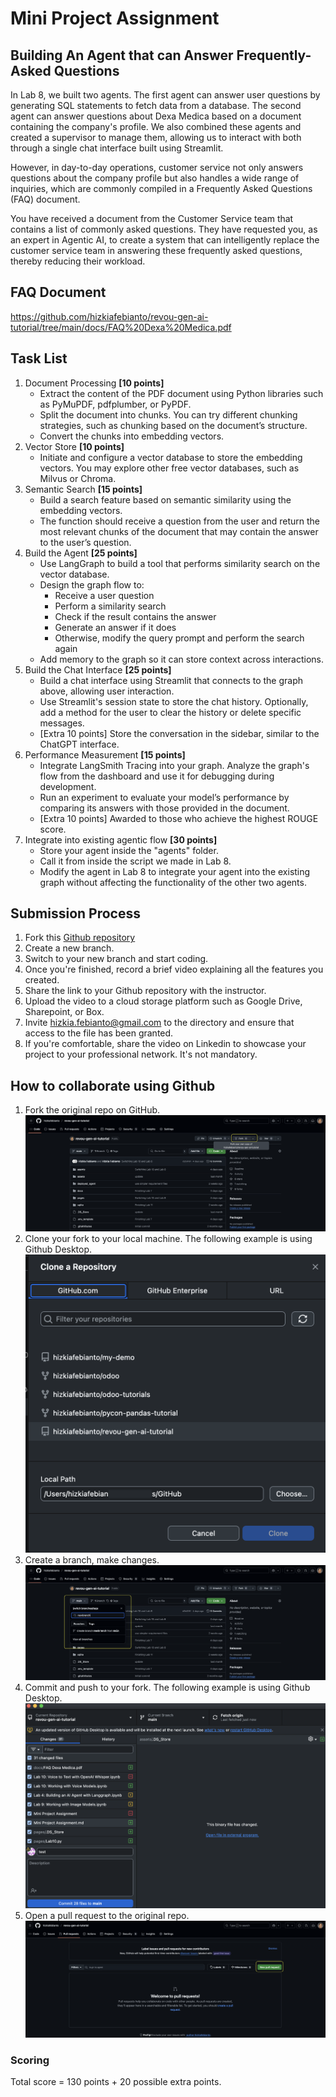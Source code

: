 # Mini Project Assignment
## Building An Agent that can Answer Frequently-Asked Questions
In Lab 8, we built two agents. The first agent can answer user questions by generating SQL statements to fetch data from a database. The second agent can answer questions about Dexa Medica based on a document containing the company's profile. We also combined these agents and created a supervisor to manage them, allowing us to interact with both through a single chat interface built using Streamlit.

However, in day-to-day operations, customer service not only answers questions about the company profile but also handles a wide range of inquiries, which are commonly compiled in a Frequently Asked Questions (FAQ) document.

You have received a document from the Customer Service team that contains a list of commonly asked questions. They have requested you, as an expert in Agentic AI, to create a system that can intelligently replace the customer service team in answering these frequently asked questions, thereby reducing their workload.

## FAQ Document
https://github.com/hizkiafebianto/revou-gen-ai-tutorial/tree/main/docs/FAQ%20Dexa%20Medica.pdf

## Task List
1. Document Processing **[10 points]**
    * Extract the content of the PDF document using Python libraries such as PyMuPDF, pdfplumber, or PyPDF. 
    * Split the document into chunks. You can try different chunking strategies, such as chunking based on the document’s structure. 
    * Convert the chunks into embedding vectors.
2. Vector Store **[10 points]**
    * Initiate and configure a vector database to store the embedding vectors. You may explore other free vector databases, such as Milvus or Chroma.
3. Semantic Search **[15 points]**
    * Build a search feature based on semantic similarity using the embedding vectors.
    * The function should receive a question from the user and return the most relevant chunks of the document that may contain the answer to the user’s question.
4. Build the Agent **[25 points]**
    * Use LangGraph to build a tool that performs similarity search on the vector database.
    * Design the graph flow to:
        - Receive a user question
        - Perform a similarity search
        - Check if the result contains the answer
        - Generate an answer if it does
        - Otherwise, modify the query prompt and perform the search again
    * Add memory to the graph so it can store context across interactions.
5. Build the Chat Interface **[25 points]**
    * Build a chat interface using Streamlit that connects to the graph above, allowing user interaction.
    * Use Streamlit's session state to store the chat history. Optionally, add a method for the user to clear the history or delete specific messages.
    * [Extra 10 points] Store the conversation in the sidebar, similar to the ChatGPT interface.
6. Performance Measurement **[15 points]**
    * Integrate LangSmith Tracing into your graph. Analyze the graph's flow from the dashboard and use it for debugging during development.
    * Run an experiment to evaluate your model’s performance by comparing its answers with those provided in the document.
    * [Extra 10 points] Awarded to those who achieve the highest ROUGE score.
7. Integrate into existing agentic flow **[30 points]**
    * Store your agent inside the "agents" folder.
    * Call it from inside the script we made in Lab 8.
    * Modify the agent in Lab 8 to integrate your agent into the existing graph without affecting the functionality of the other two agents.

## Submission Process
1. Fork this <a href=https://github.com/hizkiafebianto/revou-gen-ai-tutorial/tree/main>Github repository</a>
2. Create a new branch.
3. Switch to your new branch and start coding.
4. Once you're finished, record a brief video explaining all the features you created. 
5. Share the link to your Github repository with the instructor.
5. Upload the video to a cloud storage platform such as Google Drive, Sharepoint, or Box.
6. Invite hizkia.febianto@gmail.com to the directory and ensure that access to the file has been granted.
7. If you're comfortable, share the video on Linkedin to showcase your project to your professional network. It's not mandatory.

## How to collaborate using Github
1. Fork the original repo on GitHub.
![Fork a Github repo](assets/forkrepo.png)
2. Clone your fork to your local machine. The following example is using Github Desktop.
![How to clone a repo](assets/image.png)
3. Create a branch, make changes.
![How to create a new branch](assets/newbranch.png)
4. Commit and push to your fork. The following example is using Github Desktop.
![How to Commit and Push](assets/image1.png)
5. Open a pull request to the original repo.
![How to create a pull request](assets/pullrequest.png)

### Scoring
Total score = 130 points + 20 possible extra points.